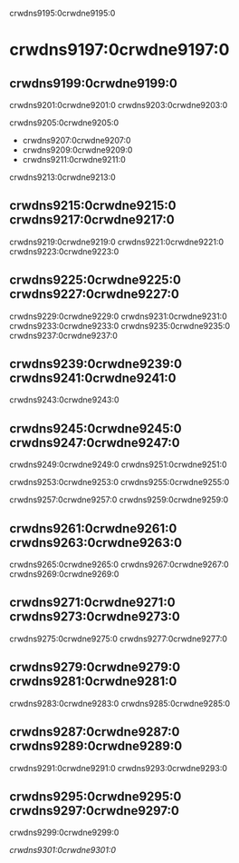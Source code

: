 crwdns9195:0crwdne9195:0
# crwdns9197:0crwdne9197:0

## crwdns9199:0crwdne9199:0

crwdns9201:0crwdne9201:0 crwdns9203:0crwdne9203:0

crwdns9205:0crwdne9205:0
* crwdns9207:0crwdne9207:0
* crwdns9209:0crwdne9209:0
* crwdns9211:0crwdne9211:0

crwdns9213:0crwdne9213:0

## crwdns9215:0crwdne9215:0 crwdns9217:0crwdne9217:0

crwdns9219:0crwdne9219:0 crwdns9221:0crwdne9221:0 crwdns9223:0crwdne9223:0

## crwdns9225:0crwdne9225:0 crwdns9227:0crwdne9227:0

crwdns9229:0crwdne9229:0 crwdns9231:0crwdne9231:0 crwdns9233:0crwdne9233:0 crwdns9235:0crwdne9235:0 crwdns9237:0crwdne9237:0

## crwdns9239:0crwdne9239:0 crwdns9241:0crwdne9241:0

crwdns9243:0crwdne9243:0

## crwdns9245:0crwdne9245:0 crwdns9247:0crwdne9247:0

crwdns9249:0crwdne9249:0 crwdns9251:0crwdne9251:0

crwdns9253:0crwdne9253:0 crwdns9255:0crwdne9255:0

crwdns9257:0crwdne9257:0 crwdns9259:0crwdne9259:0


## crwdns9261:0crwdne9261:0 crwdns9263:0crwdne9263:0

crwdns9265:0crwdne9265:0 crwdns9267:0crwdne9267:0 crwdns9269:0crwdne9269:0

## crwdns9271:0crwdne9271:0 crwdns9273:0crwdne9273:0

crwdns9275:0crwdne9275:0 crwdns9277:0crwdne9277:0

## crwdns9279:0crwdne9279:0 crwdns9281:0crwdne9281:0

crwdns9283:0crwdne9283:0 crwdns9285:0crwdne9285:0

## crwdns9287:0crwdne9287:0 crwdns9289:0crwdne9289:0

crwdns9291:0crwdne9291:0 crwdns9293:0crwdne9293:0

## crwdns9295:0crwdne9295:0 crwdns9297:0crwdne9297:0

crwdns9299:0crwdne9299:0

*crwdns9301:0crwdne9301:0*
